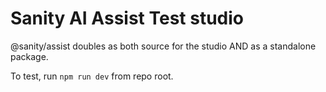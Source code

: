 # Sanity AI Assist Test studio

@sanity/assist doubles as both source for the studio AND as a standalone package.

To test, run `npm run dev` from repo root.
